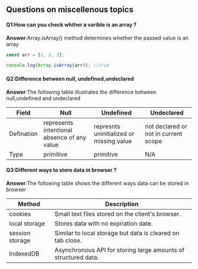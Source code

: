 ## Questions on miscellenous topics

#### Q1:How can you check whther a varible is an array ?

**Answer**:Array.isArray() method determines whether the passed value is an array 

```js
const arr = [1, 2, 3];

console.log(Array.isArray(arr)); //true
```

#### Q2:Difference between null, undefined,undeclared

**Answer**:The following table illustrates the difference between null,undefined and undeclared

| Field      | Null                                        | Undefined                                | Undeclared                           |
| ---------- | ------------------------------------------- | ---------------------------------------- | ------------------------------------ |
| Defination | represents intentional absence of any value | represnts uninitialized or missing value | not declared or not in current scope |
| Type       | primitive                                   | primitive                                | N/A                                  |

#### Q3:Different ways to store data in browser ? 

**Answer**:The following table shows the different ways data can be stored in browser 

| Method          | Description                                                  |
| --------------- | ------------------------------------------------------------ |
| cookies         | Small text files stored on the client's browser.             |
| local storage   | Stores data with no expiration date.                         |
| session storage | Similar to local storage but data is cleared on tab close.   |
| IndexedDB       | Asynchronous API for storing large amounts of structured data. |

